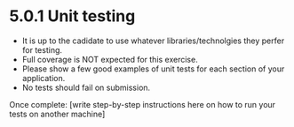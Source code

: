 # 5.0.1 Unit testing
- It is up to the cadidate to use whatever libraries/technolgies they perfer for testing.
- Full coverage is NOT expected for this exercise.
- Please show a few good examples of unit tests for each section of your application.
- No tests should fail on submission.


Once complete:
[write step-by-step instructions here on how to run your tests on another machine]
